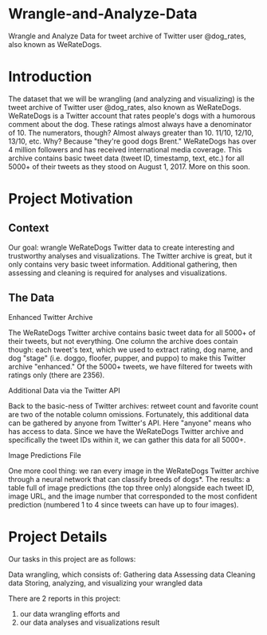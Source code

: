 # Wrangle-and-Analyze-Data
Wrangle and Analyze Data for tweet archive of Twitter user @dog_rates, also known as WeRateDogs.

Introduction
============
The dataset that we will be wrangling (and analyzing and visualizing) is the tweet archive of Twitter user @dog_rates, also known as WeRateDogs. WeRateDogs is a Twitter account that rates people's dogs with a humorous comment about the dog. These ratings almost always have a denominator of 10. The numerators, though? Almost always greater than 10. 11/10, 12/10, 13/10, etc. Why? Because "they're good dogs Brent." WeRateDogs has over 4 million followers and has received international media coverage. This archive contains basic tweet data (tweet ID, timestamp, text, etc.) for all 5000+ of their tweets as they stood on August 1, 2017. More on this soon.

Project Motivation
==================
Context
-------
Our goal: wrangle WeRateDogs Twitter data to create interesting and trustworthy analyses and visualizations. The Twitter archive is great, but it only contains very basic tweet information. Additional gathering, then assessing and cleaning is required for analyses and visualizations.

The Data
--------
Enhanced Twitter Archive

The WeRateDogs Twitter archive contains basic tweet data for all 5000+ of their tweets, but not everything. One column the archive does contain though: each tweet's text, which we used to extract rating, dog name, and dog "stage" (i.e. doggo, floofer, pupper, and puppo) to make this Twitter archive "enhanced." Of the 5000+ tweets, we have filtered for tweets with ratings only (there are 2356).

Additional Data via the Twitter API

Back to the basic-ness of Twitter archives: retweet count and favorite count are two of the notable column omissions. Fortunately, this additional data can be gathered by anyone from Twitter's API. Here "anyone" means who has access to data. Since we have the WeRateDogs Twitter archive and specifically the tweet IDs within it, we can gather this data for all 5000+.

Image Predictions File

One more cool thing: we ran every image in the WeRateDogs Twitter archive through a neural network that can classify breeds of dogs*. The results: a table full of image predictions (the top three only) alongside each tweet ID, image URL, and the image number that corresponded to the most confident prediction (numbered 1 to 4 since tweets can have up to four images).

Project Details
===============
Our tasks in this project are as follows:

Data wrangling, which consists of:
  Gathering data
  Assessing data
  Cleaning data
  Storing, analyzing, and visualizing your wrangled data

There are 2 reports in this project:  
  1) our data wrangling efforts and 
  2) our data analyses and visualizations result
